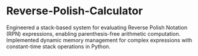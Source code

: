 # Reverse-Polish-Calculator
Engineered a stack-based system for evaluating Reverse Polish Notation (RPN) expressions, enabling parenthesis-free arithmetic computation. Implemented dynamic memory management for complex expressions with constant-time stack operations in Python.
